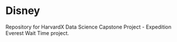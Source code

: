# Disney
Repository for HarvardX Data Science Capstone Project - Expedition Everest Wait Time project.
